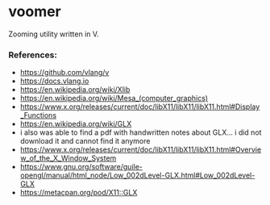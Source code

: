 # voomer

Zooming utility written in V.

### References:

- https://github.com/vlang/v
- https://docs.vlang.io
- https://en.wikipedia.org/wiki/Xlib
- https://en.wikipedia.org/wiki/Mesa_(computer_graphics)
- https://www.x.org/releases/current/doc/libX11/libX11/libX11.html#Display_Functions
- https://en.wikipedia.org/wiki/GLX
- i also was able to find a pdf with handwritten notes about GLX... i did not download it and cannot find it anymore
- https://www.x.org/releases/current/doc/libX11/libX11/libX11.html#Overview_of_the_X_Window_System
- https://www.gnu.org/software/guile-opengl/manual/html_node/Low_002dLevel-GLX.html#Low_002dLevel-GLX
- https://metacpan.org/pod/X11::GLX
